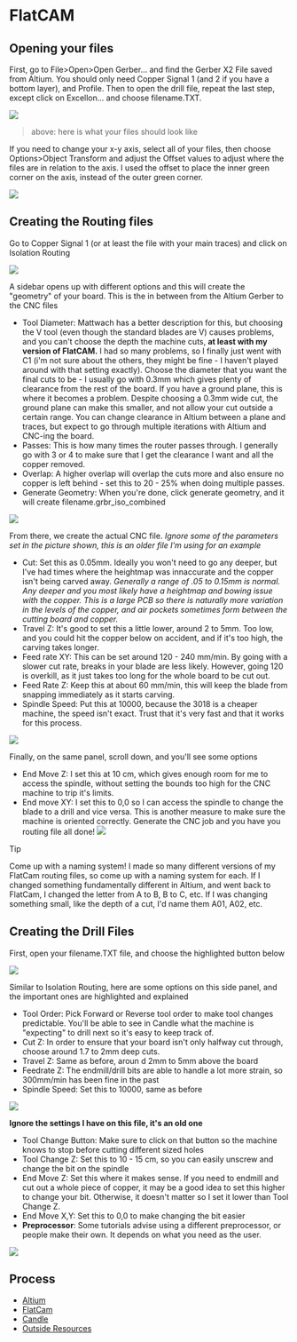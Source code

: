 # FlatCAM


## Opening your files
First, go to File>Open>Open Gerber... and find the Gerber X2 File saved from Altium. You should only need Copper Signal 1 (and 2 if you have a bottom layer), and Profile. Then to open the drill file, repeat the last step, except click on Excellon... and choose filename.TXT. 

[<img src= "./pics/gerber.png">]()
> above: here is what your files should look like

If you need to change your x-y axis, select all of your files, then choose Options>Object Transform and adjust the Offset values to adjust where the files are in relation to the axis. I used the offset to place the inner green corner on the axis, instead of the outer green corner. 

[<img src= "./pics/offset.png">]()



## Creating the Routing files
Go to Copper Signal 1 (or at least the file with your main traces) and click on Isolation Routing

[<img src= "./pics/step1.png">]()

A sidebar opens up with different options and this will create the "geometry" of your board. This is the in between from the Altium Gerber to the CNC files
* Tool Diameter: Mattwach has a better description for this, but choosing the V tool (even though the standard blades are V) causes problems, and you can't choose the depth the machine cuts, **at least with my version of FlatCAM.** I had so many problems, so I finally just went with C1 (i'm not sure about the others, they might be fine - I haven't played around with that setting exactly). Choose the diameter that you want the final cuts to be - I usually go with 0.3mm which gives plenty of clearance from the rest of the board. If you have a ground plane, this is where it becomes a problem. Despite choosing a 0.3mm wide cut, the ground plane can make this smaller, and not allow your cut outside a certain range. You can change clearance in Altium between a plane and traces, but expect to go through multiple iterations with Altium and CNC-ing the board. 
* Passes: This is how many times the router passes through. I generally go with 3 or 4 to make sure that I get the clearance I want and all the copper removed. 
* Overlap: A higher overlap will overlap the cuts more and also ensure no copper is left behind - set this to 20 - 25% when doing multiple passes.
* Generate Geometry: When you're done, click generate geometry, and it will create filename.grbr_iso_combined 
  
[<img src= "./pics/oopsstep1.png">]()

From there, we create the actual CNC file. *Ignore some of the parameters set in the picture shown, this is an older file I'm using for an example*
* Cut: Set this as 0.05mm. Ideally you won't need to go any deeper, but I've had times where the heightmap was innaccurate and the copper isn't being carved away. *Generally a range of .05 to 0.15mm is normal. Any deeper and you most likely have a heightmap and bowing issue with the copper. This is a large PCB so there is naturally more variation in the levels of the copper, and air pockets sometimes form between the cutting board and copper.*
* Travel Z: It's good to set this a little lower, around 2 to 5mm. Too low, and you could hit the copper below on accident, and if it's too high, the carving takes longer. 
* Feed rate XY: This can be set around 120 - 240 mm/min. By going with a slower cut rate, breaks in your blade are less likely. However, going 120 is overkill, as it just takes too long for the whole board to be cut out.
* Feed Rate Z: Keep this at about 60 mm/min, this will keep the blade from snapping immediately as it starts carving.
* Spindle Speed: Put this at 10000, because the 3018 is a cheaper machine, the speed isn't exact. Trust that it's very fast and that it works for this process. 

[<img src= "./pics/step2.png">]()

Finally, on the same panel, scroll down, and you'll see some options
* End Move Z: I set this at 10 cm, which gives enough room for me to access the spindle, without setting the bounds too high for the CNC machine to trip it's limits.
* End move XY: I set this to 0,0 so I can access the spindle to change the blade to a drill and vice versa. This is another measure to make sure the machine is oriented correctly.
Generate the CNC job and you have you routing file all done!
[<img src= "./pics/step3.png">]()

> [!TIP]
> Come up with a naming system! I made so many different versions of my FlatCam routing files, so come up with a naming system for each. If I changed something fundamentally different in Altium, and went back to FlatCam, I changed the letter from A to B, B to C, etc. If I was changing something small, like the depth of a cut, I'd name them A01, A02, etc. 

## Creating the Drill Files
First, open your filename.TXT file, and choose the highlighted button below

[<img src= "./pics/drill.png">]()

Similar to Isolation Routing, here are some options on this side panel, and the important ones are highlighted and explained
* Tool Order: Pick Forward or Reverse tool order to make tool changes predictable. You'll be able to see in Candle what the machine is "expecting" to drill next so it's easy to keep track of.
* Cut Z: In order to ensure that your board isn't only halfway cut through, choose around 1.7 to 2mm deep cuts.
* Travel Z: Same as before, aroun d 2mm to 5mm above the board
* Feedrate Z: The endmill/drill bits are able to handle a lot more strain, so 300mm/min has been fine in the past
* Spindle Speed: Set this to 10000, same as before
  
[<img src= "./pics/drill1.png">]()

**Ignore the settings I have on this file, it's an old one**
* Tool Change Button: Make sure to click on that button so the machine knows to stop before cutting different sized holes
* Tool Change Z: Set this to 10 - 15 cm, so you can easily unscrew and change the bit on the spindle
* End Move Z: Set this where it makes sense. If you need to endmill and cut out a whole piece of copper, it may be a good idea to set this higher to change your bit. Otherwise, it doesn't matter so I set it lower than Tool Change Z.
* End Move X,Y: Set this to 0,0 to make changing the bit easier
* **Preprocessor**: Some tutorials advise using a different preprocessor, or people make their own. It depends on what you need as the user.
  
[<img src= "./pics/drill2.png">]()

## Process
* [Altium](./altium.md)
* [FlatCam](./flatcam.md)
* [Candle](./grbl_candle.md)
* [Outside Resources](./resourcesandlinks.md)









